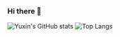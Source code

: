 ### Hi there 👋

<!--
**YuxinLi1/YuxinLi1** is a ✨ _special_ ✨ repository because its `README.md` (this file) appears on your GitHub profile.

Here are some ideas to get you started:

- 🔭 I’m currently working on ...
- 🌱 I’m currently learning ...
- 👯 I’m looking to collaborate on ...
- 🤔 I’m looking for help with ...
- 💬 Ask me about ...
- 📫 How to reach me: ...
- 😄 Pronouns: ...
- ⚡ Fun fact: ...
-->

![Yuxin's GitHub stats](https://github-readme-stats.vercel.app/api?username=YuxinLi1&show_icons=true&theme=algolia)
![Top Langs](https://github-readme-stats.vercel.app/api/top-langs/?username=YuxinLi1&layout=compact&exclude_repo=bookstore&theme=gruvbox)
